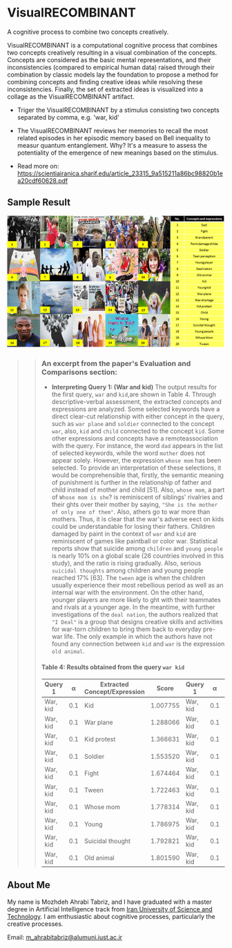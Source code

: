 # VisualRECOMBINANT
A cognitive process to combine two concepts creatively.

VisualRECOMBINANT is a computational cognitive process that combines two concepts creatively resulting in a visual combination of the concepts. 
Concepts are considered as the basic mental representations, and their inconsistencies (compared to empirical human data) raised through their combination by classic models lay the foundation to  propose a method for combining concepts and finding creative ideas while resolving these inconsistencies. Finally, the set of extracted ideas is visualized into a collage as the VisualRECOMBINANT artifact.

- Triger the VisualRECOMBINANT by a stimulus consisting two concepts separated by comma, e.g. 'war, kid'
- The VisualRECOMBINANT reviews her memories to recall the most related episodes in her episodic memory based on Bell inequality to measur quantum entanglement. Why? It's a measure to assess the potentiality of the emergence of new meanings based on the stimulus.

- Read more on: https://scientiairanica.sharif.edu/article_23315_9a515211a86bc98820b1ea20cdf60628.pdf

## Sample Result
!['war, kid' combination result](https://github.com/mozhani/VisualRECOMBINANT/blob/main/image.png)
>>
>>### An excerpt from the paper's Evaluation and Comparisons section:
>>- **Interpreting Query 1: (War and kid)** The output results for the first query, `war` and `kid`,are shown in Table 4. Through descriptive-verbal assessment, the extracted concepts and expressions are analyzed. Some selected keywords have a direct clear-cut relationship with either concept in the query, such as `war plane` and `soldier` connected to the concept `war`, also, `kid` and `child` connected to the concept `kid`. Some other expressions and concepts have a remoteassociation with the query. For instance, the word `dad` appears in the list of selected keywords, while the word `mother` does not appear solely. However, the expression `whose mom` has been selected. To provide an interpretation of these selections, it would be comprehensible that, firstly, the semantic meaning of punishment is further in the relationship of father and child instead of mother and child [51]. Also, `whose mom`, a part of `Whose mom is she`? is reminiscent of siblings' rivalries and their ghts over their mother by saying, `"She is the mother of only one of them"`. Also, athers go to war more than mothers. Thus, it is clear that the war's adverse eect on kids could be understandable for losing their fathers. Children damaged by paint in the context of `war` and `kid` are reminiscent of games like paintball or color war. Statistical reports show that suicide among `children` and `young people` is nearly 10% on a global scale (26 countries involved in this study), and the ratio is rising gradually. Also, serious `suicidal thoughts` among children and young people reached 17% [63]. The `tween` age is when the children usually experience their most rebellious period as well as an internal war with the environment. On the other hand, younger players are more likely to ght with their teammates and rivals at a younger age. In the meantime, with further investigations of the `deal nation`, the authors realized that `"I Deal"` is a group that designs creative skills and activities for war-torn children to bring them back to everyday pre-war life. The only example in which the authors have not found any connection between `kid` and `war` is the expression `old animal`.
>>
>>
>>#### Table 4: Results obtained from the query `war kid`
>>
>>| Query 1     | α      | Extracted Concept/Expression   | Score     | Query 1     | α      | Extracted Concept/Expression    | Score     |
>>|-------------|--------|--------------------------------|-----------|-------------|--------|---------------------------------|-----------|
>>| War, kid    | 0.1    | Kid                           | 1.007755  | War, kid    | 0.1    | Young kid                      | 1.175520  |
>>| War, kid    | 0.1    | War plane                     | 1.288066  | War, kid    | 0.1    | War shortage                   | 1.328281  |
>>| War, kid    | 0.1    | Kid protest                   | 1.366631  | War, kid    | 0.1    | Child                          | 1.521401  |
>>| War, kid    | 0.1    | Soldier                       | 1.553520  | War, kid    | 0.1    | Dad                            | 1.611623  |
>>| War, kid    | 0.1    | Fight                         | 1.674464  | War, kid    | 0.1    | Paint damage child             | 1.705422  |
>>| War, kid    | 0.1    | Tween                         | 1.722463  | War, kid    | 0.1    | Young player                   | 1.746632  |
>>| War, kid    | 0.1    | Whose mom                     | 1.778314  | War, kid    | 0.1    | Grandparent                    | 1.780024  |
>>| War, kid    | 0.1    | Young                         | 1.786975  | War, kid    | 0.1    | Teen perception                | 1.791293  |
>>| War, kid    | 0.1    | Suicidal thought              | 1.792821  | War, kid    | 0.1    | Young people                   | 1.793872  |
>>| War, kid    | 0.1    | Old animal                    | 1.801590  | War, kid    | 0.1    | Deal nation                    | 1.813097  |
>>
## About Me
My name is Mozhdeh Ahrabi Tabriz, and I have graduated with a master degree in Artificial Intelligence track from [Iran University of Science and Technology](https://iust.ac.ir). I am enthusiastic about cognitive processes, particularly the creative processes. 

Email: m_ahrabitabriz@alumuni.iust.ac.ir
